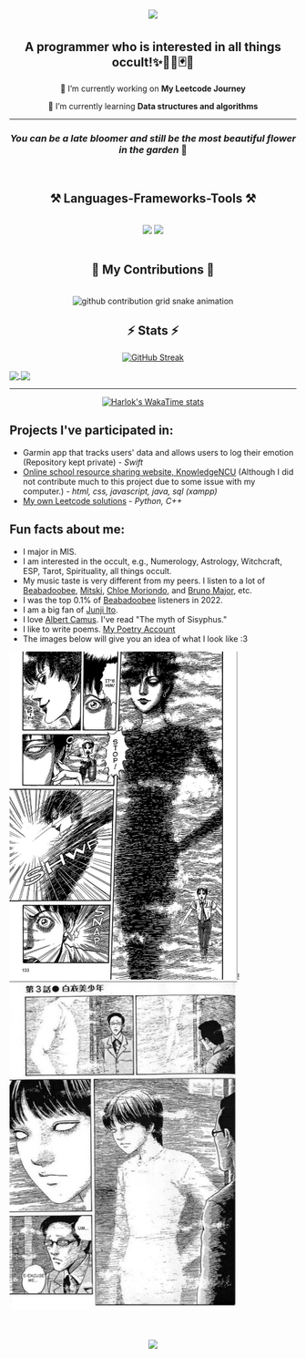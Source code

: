 <h1 align="center">
    <img src="https://readme-typing-svg.herokuapp.com/?font=Philosopher&size=35&center=true&vCenter=true&color=ccb7bf&width=500&height=70&duration=4000&lines=Hi+There!+👋;+I'm+Steven+Wang!;" />
</h1>

<h2 align="center">
   A programmer who is interested in all things occult!✨🔮🌠🃏🌟 
</h2>

<div align="center">
 
 🔭 I’m currently working on **My Leetcode Journey**
 
 🌱 I’m currently learning **Data structures and algorithms**
 </div>

<hr/>

<h3 align="center">
<i>You can be a late bloomer and still be the most beautiful flower in the garden</i> 🌸
</h3>

<br/>


<h2 align="center">⚒️ Languages-Frameworks-Tools ⚒️</h2>
<br/>
<div align="center">
    <img src="https://skillicons.dev/icons?i=html,css,vscode,github,git" />
    <img src="https://skillicons.dev/icons?i=swift,python,javascript,c,java,mysql" /><br>
</div>

<br/>

<!-- * Dark Theme Snake Game -->
<div align="center">
  <h2>🐍 My Contributions 🐍</h2>
  <br>
<picture>
  <source
    media="(prefers-color-scheme: dark)"
    srcset="https://raw.githubusercontent.com/StevenWanglolz/StevenWanglolz/output/github-contribution-grid-snake-dark.svg"
  />
  <source
    media="(prefers-color-scheme: light)"
    srcset="https://raw.githubusercontent.com/StevenWanglolz/StevenWanglolz/output/github-contribution-grid-snake.svg"
  />
  <img
    alt="github contribution grid snake animation"
    src="https://raw.githubusercontent.com/StevenWanglolz/snk/output/github-contribution-grid-snake.svg"
  />
</picture>
</div>

<!-- * Light Theme Snake Game
<div align="center">
  <h2>🐍 My Contributions 🐍</h2>
  <br>
  <img alt="snake eating my contributions" src="https://raw.githubusercontent.com/salesp07/salesp07/output/github-contribution-grid-snake.svg" />
  
  <br/><br/><br/>
</div>
-->


<h2 align="center">⚡ Stats ⚡</h2>


<div align="center">

  [![GitHub Streak](https://streak-stats.demolab.com?user=StevenWanglolz&theme=dracula&count_private=true&border_radius=10)](https://git.io/streak-stats)

</div>



<a href="https://github.com/anuraghazra/github-readme-stats">
  <img height=200 align="center" src="https://github-readme-stats.vercel.app/api?username=StevenWanglolz&count_private=true&border_radius=10&theme=dracula&total_commits=true&width=300" />
</a>
<a href="https://github.com/anuraghazra/convoychat">
  <img height=200 align="center" src="https://github-readme-stats.vercel.app/api/top-langs?username=StevenWanglolz&theme=dracula&layout=compact&langs_count=8&card_width=280&border_radius=10" />
</a>

---
<div align="center">

[![Harlok's WakaTime stats](https://github-readme-stats.vercel.app/api/wakatime?username=StevenWanglolz&layout=compact&theme=dracula&border_raius=10)](https://github.com/anuraghazra/github-readme-stats)

</div>


## Projects I've participated in:
- Garmin app that tracks users' data and allows users to log their emotion (Repository kept private) - *Swift*
- [Online school resource sharing website, KnowledgeNCU](https://github.com/StevenWanglolz/112_SA_project_G2) (Although I did not contribute much to this project due to some issue with my computer.) - *html, css, javascript, java, sql (xampp)*
- [My own Leetcode solutions](https://github.com/StevenWanglolz/My_Leetcode_Journey) - *Python, C++*
## Fun facts about me:
- I major in MIS.
- I am interested in the occult, e.g., Numerology, Astrology, Witchcraft, ESP, Tarot, Spirituality, all things occult.
- My music taste is very different from my peers. I listen to a lot of [Beabadoobee](https://www.youtube.com/@Beabadoobee), [Mitski](https://www.youtube.com/@mitskileaks), [Chloe Moriondo](https://www.youtube.com/@chloemoriondo), and [Bruno Major](https://www.youtube.com/@MrBrunoMajor), etc.
- I was the top 0.1% of [Beabadoobee](https://www.youtube.com/@Beabadoobee) listeners in 2022.
- I am a big fan of [Junji Ito](https://www.google.com/search?q=junji+ito&rlz=1C1ONGR_zh-TWTW1063TW1063&oq=junji+ito&gs_lcrp=EgZjaHJvbWUqDAgAECMYJxiABBiKBTIMCAAQIxgnGIAEGIoFMgwIARAuGEMYgAQYigUyBggCEEUYOzIMCAMQLhhDGIAEGIoFMgcIBBAAGIAEMgcIBRAAGIAEMgcIBhAuGIAEMgcIBxAAGIAEMgcICBAuGIAEMgcICRAAGIAE0gEIMTcwMmowajeoAgCwAgA&sourceid=chrome&ie=UTF-8).
- I love [Albert Camus](https://www.google.com/search?q=albert+camus&sca_esv=b72e1409803a6609&rlz=1C1ONGR_zh-TWTW1063TW1063&sxsrf=ACQVn09Gf8hBau6dFIs6N8WrvCAY2yQK7A%3A1707407301455&ei=xffEZaurG4iYvr0PpL6K4AM&ved=0ahUKEwjrocLti5yEAxUIjK8BHSSfAjwQ4dUDCBA&uact=5&oq=albert+camus&gs_lp=Egxnd3Mtd2l6LXNlcnAiDGFsYmVydCBjYW11czIFEC4YgAQyChAuGIAEGIoFGEMyBRAuGIAEMgUQABiABDIFEAAYgAQyBRAuGIAEMgUQLhiABDIFEAAYgAQyBRAuGIAEMgUQABiABDIUEC4YgAQYlwUY3AQY3gQY4ATYAQJI6xhQ_QNYlhhwAngBkAEAmAF_oAHACaoBBDEyLjK4AQPIAQD4AQGoAhTCAgoQABhHGNYEGLADwgINEAAYgAQYigUYQxiwA8ICChAjGIAEGIoFGCfCAgoQABiABBiKBRhDwgIKEAAYgAQYFBiHAsICCBAuGIAEGNQCwgIHECMY6gIYJ8ICExAAGIAEGIoFGEMY6gIYtALYAQHCAhAQLhiABBiKBRhDGMcBGNEDwgILEC4YgAQYxwEY0QPCAgsQABiABBiKBRiRAsICGRAuGIAEGIoFGEMYlwUY3AQY3gQY3wTYAQLCAgsQLhiABBjHARivAcICBxAuGIAEGAriAwQYACBBiAYBkAYKugYGCAEQARgBugYGCAIQARgU&sclient=gws-wiz-serp). I've read "The myth of Sisyphus."
- I like to write poems. [My Poetry Account](https://www.instagram.com/rayofhope_inthedark?igsh=bXFtYWt3MmhsZXdi&utm_source=qr)  
- The images below will give you an idea of what I look like :3  

<img src="./img/black_bishounen.jpg" alt="drawing" width="400" height="576"/>!<img src="./img/white_bishounen.png" alt="drawing" width="400" height="576"/>

<h1 align="center">
    <img src="https://readme-typing-svg.herokuapp.com/?font=Philosopher&size=35&center=true&vCenter=true&color=ccb7bf&width=500&height=70&duration=4000&lines=Thank+you+for+visiting!+;+Hope+to+see+you+again!;" />
</h1>